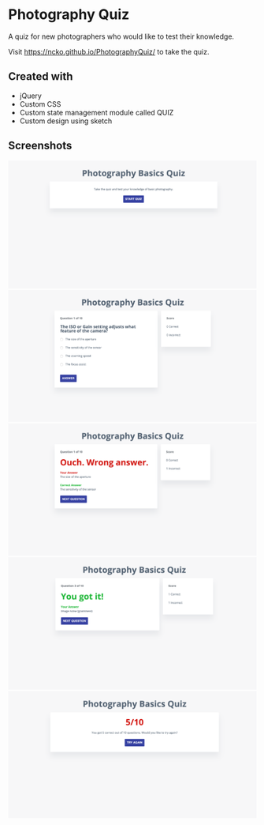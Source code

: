 # Photography Quiz

A quiz for new photographers who would like to test their knowledge.

Visit https://ncko.github.io/PhotographyQuiz/ to take the quiz.

## Created with
* jQuery
* Custom CSS
* Custom state management module called QUIZ
* Custom design using sketch

## Screenshots

![](screenshot1.png)
![](screenshot2a.png)
![](screenshot3a.png)
![](screenshot4.png)
![](screenshot5.png)